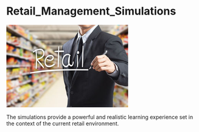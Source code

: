 # Retail_Management_Simulations

![retail](retail_photo.jpg)

The simulations provide a powerful and realistic learning experience set in the context of the current retail environment.
